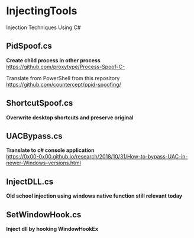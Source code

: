 # InjectingTools
Injection Techniques Using C#

## PidSpoof.cs ##  
**Create child process in other process** <br />
https://github.com/proxytype/Process-Spoof-C-

Translate from PowerShell from this repository <br />
https://github.com/countercept/ppid-spoofing/

## ShortcutSpoof.cs ## 
**Overwrite desktop shortcuts and preserve original**

## UACBypass.cs ## 
**Translate to c# console application**<br />
https://0x00-0x00.github.io/research/2018/10/31/How-to-bypass-UAC-in-newer-Windows-versions.html

## InjectDLL.cs ## 
**Old school injection using windows native function still relevant today**<br />

## SetWindowHook.cs ## 
**Inject dll by hooking WindowHookEx**<br />
